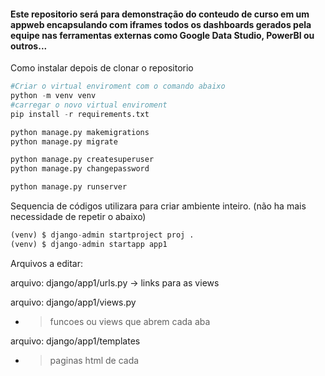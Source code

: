 #### Este repositorio será para demonstração do conteudo de curso em um appweb encapsulando com iframes todos os dashboards gerados pela equipe nas ferramentas externas como Google Data Studio, PowerBI ou outros...

Como instalar depois de clonar o repositorio

~~~python
#Criar o virtual enviroment com o comando abaixo
python -m venv venv
#carregar o novo virtual enviroment
pip install -r requirements.txt

python manage.py makemigrations
python manage.py migrate

python manage.py createsuperuser 
python manage.py changepassword

python manage.py runserver 
~~~


Sequencia de códigos utilizara para criar ambiente inteiro. 
(não ha mais necessidade de repetir o abaixo)

~~~python
(venv) $ django-admin startproject proj .
(venv) $ django-admin startapp app1 

~~~

Arquivos a editar:

arquivo: django/app1/urls.py
    -> links para as views


arquivo: django/app1/views.py 
- > funcoes ou views que abrem cada aba

arquivo: django/app1/templates
- > paginas html de cada 









